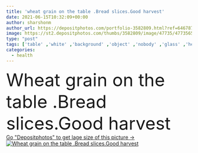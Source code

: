```yaml
---
title: 'wheat grain on the table .Bread slices.Good harvest'
date: 2021-06-15T10:32:09+00:00
author: sharshonm
author_url: https://depositphotos.com/portfolio-3582809.html?ref=64678756
image: https://st2.depositphotos.com/thumbs/3582809/image/47735/477356508/api_thumb_450.jpg?forcejpeg=true
type: "post"
tags: ['table' ,'white' ,'background' ,'object' ,'nobody' ,'glass' ,'heap' ,'people' ,'nature' ,'rural' ,'autumn' ,'health' ,'healthy' ,'natural' ,'seed' ,'raw' ,'food' ,'wooden' ,'board' ,'ingredient' ,'spoon' ,'breakfast' ,'ripe' ,'eating' ,'harvest' ,'vegetarian' ,'bowl' ,'agriculture' ,'grain' ,'organic' ,'wheat' ,'ingredients' ,'bread' ,'cereal' ,'hazelnut' ,'rolled' ,'rye' ,'oat' ,'vegan' ,'yogurt' ,'cinnamon' ,'granola' ,'oatmeal' ,'porridge' ,'still life' ,'Healthy Eating' ,'copy space' ,'healthy food' ,'rolled oats' ,'wheat ear' ]
categories: 
  - health
---
```

<div aling="center">
            <font size="60"> Wheat grain on the table .Bread slices.Good harvest</font>   
</div>
<div>
    <a href='https://st2.depositphotos.com/thumbs/3582809/image/47735/477356508/api_thumb_450.jpg?forcejpeg=true?ref=64678756' target=_blank > Go "Depositphotos" to get lage size of this picture ->
        <img href='https://st2.depositphotos.com/thumbs/3582809/image/47735/477356508/api_thumb_450.jpg?forcejpeg=true?ref=64678756' src='https://st2.depositphotos.com/3582809/47735/i/950/depositphotos_477356508-stock-photo-wheat-grain-table-bread-slices.jpg?forcejpeg=true' alt='Wheat grain on the table .Bread slices.Good harvest' >
    </a>
</div>
